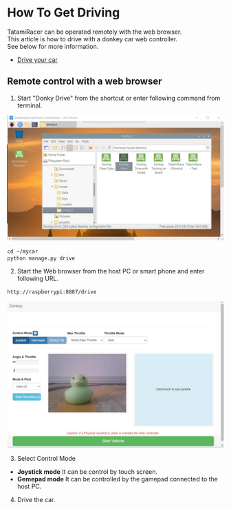 # How To Get Driving
TatamiRacer can be operated remotely with the web browser.  
This article is how to drive with a donkey car web controller.  
See below for more information.
- [Drive your car](https://docs.donkeycar.com/guide/get_driving/)

## Remote control with a web browser  
1. Start "Donky Drive" from the shortcut or enter following command from terminal.  

<img src="../img/TatamiRacer_Shortcut.jpg" alt="" title="" width="640" height="">

~~~
cd ~/mycar
python manage.py drive
~~~

2. Start the Web browser from the host PC or smart phone and enter following URL.
~~~
http://raspberrypi:8887/drive
~~~

<img src="../img/browser_control.jpg" alt="" title="" width="640" height="">

3.  Select Control Mode  
- **Joystick mode**   It can be control by touch screen.
- **Gemepad mode**  It can be controlled by the gamepad connected to the host PC.

4. Drive the car. 
